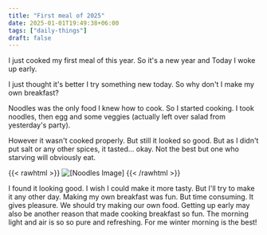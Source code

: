```yaml
---
title: "First meal of 2025"
date: 2025-01-01T19:49:38+06:00
tags: ["daily-things"]
draft: false
---
```


I just cooked my first meal of this year. So it's a new year and Today I woke up early. 

I just thought it's better I try something new today. So why don't I make my own breakfast?

Noodles was the only food I knew how to cook. So I started cooking. I took  noodles, then egg and some veggies (actually left over salad from yesterday's party).

However it wasn't cooked properly. But still it looked so good. But as I didn't put salt or any other spices, it tasted... okay. Not the best but one who starving will obviously eat.


{{< rawhtml >}}
    <img class="post-center-image" src="/images/noodles.jpg" alt="[Noodles Image]" title="Nooooodles">
{{< /rawhtml >}}

I found it looking good. I wish I could make it more tasty. But I'll try to make it any other day. Making my own breakfast was fun. But time consuming. It gives pleasure. We should try making our own food. Getting up early may also be another reason that made cooking breakfast so fun. The morning light and air is so so pure and refreshing. For me winter morning is the best!